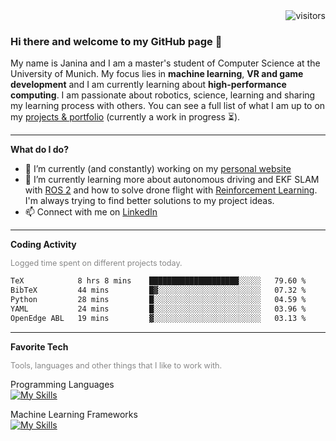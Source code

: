 <div style="text-align: right">
  <img src="https://visitor-badge.laobi.icu/badge?page_id=janinamattes.janinamattes" alt="visitors">
</div>

### Hi there and welcome to my GitHub page 👋
My name is Janina and I am a master's student of Computer Science at the University of Munich. My focus lies in **machine learning**, **VR and game development** and I am currently learning about **high-performance computing**. I am passionate about robotics, science, learning and sharing my learning process with others. You can see a full list of what I am up to on my [projects & portfolio](https://janinamattes.github.io/#profile) (currently a work in progress ⏳).

---

**What do I do?**

- 🔭 I’m currently (and constantly) working on my [personal website](https://janinamattes.github.io/#profile)
- 🌱 I’m currently learning more about autonomous driving and EKF SLAM with [ROS 2](https://github.com/munichmotorsport) and how to solve drone flight with [Reinforcement Learning](https://github.com/JaninaMattes/Autonomous-Explorer-Drone). I'm always trying to find better solutions to my project ideas.
- 📫 Connect with me on [LinkedIn](https://www.linkedin.com/in/janina-mattes/)

---

**Coding Activity**

<span style="color: #888; font-size: 0.9em">Logged time spent on different projects today. </span>
<!--START_SECTION:waka-->

```txt
TeX            8 hrs 8 mins    ████████████████████░░░░░   79.60 %
BibTeX         44 mins         █▓░░░░░░░░░░░░░░░░░░░░░░░   07.32 %
Python         28 mins         █░░░░░░░░░░░░░░░░░░░░░░░░   04.59 %
YAML           24 mins         █░░░░░░░░░░░░░░░░░░░░░░░░   03.96 %
OpenEdge ABL   19 mins         ▓░░░░░░░░░░░░░░░░░░░░░░░░   03.13 %
```

<!--END_SECTION:waka-->


---


**Favorite Tech** 

<span style="color: #888; font-size: 0.9em">Tools, languages and other things that I like to work with.</span>

Programming Languages<br />
[![My Skills](https://skillicons.dev/icons?i=py,java,cpp,c,cs,ts,kotlin,dart,ros,bash&theme=light&perline=10)](https://skillicons.dev)

Machine Learning Frameworks <br />
[![My Skills](https://skillicons.dev/icons?i=pytorch,sklearn,opencv&theme=light&perline=10)](https://skillicons.dev)


<!--

Web/Mobile App Development Frameworks <br />
[![My Skills](https://skillicons.dev/icons?i=flask,django,angular,nestjs,flutter,spring&theme=light&perline=10)](https://skillicons.dev)

Cloud Development <br />
[![My Skills](https://skillicons.dev/icons?i=aws,gcp,heroku&theme=light)](https://skillicons.dev)

Database Systems <br />
[![My Skills](https://skillicons.dev/icons?i=mysql,postgres,sqlite,mongodb&theme=light)](https://skillicons.dev)

Containerization <br />
[![My Skills](https://skillicons.dev/icons?i=docker,kubernetes&theme=light)](https://skillicons.dev)

-->
